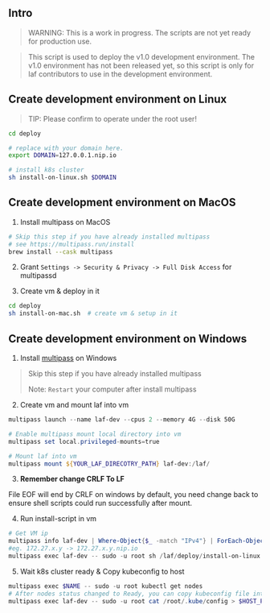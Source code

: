 
## Intro

> WARNING: This is a work in progress. The scripts are not yet ready for production use.

> This script is used to deploy the v1.0 development environment. The v1.0 environment has not been released yet, so this script is only for laf contributors to use in the development environment.

## Create development environment on Linux

> TIP: Please confirm to operate under the root user!

```bash
cd deploy

# replace with your domain here.
export DOMAIN=127.0.0.1.nip.io

# install k8s cluster
sh install-on-linux.sh $DOMAIN
```

## Create development environment on MacOS

1. Install multipass on MacOS

```bash
# Skip this step if you have already installed multipass
# see https://multipass.run/install
brew install --cask multipass
```

2. Grant `Settings -> Security & Privacy -> Full Disk Access` for multipassd

3. Create vm & deploy in it

```bash
cd deploy
sh install-on-mac.sh  # create vm & setup in it
```
## Create development environment on Windows

1. Install [multipass](https://multipass.run/install) on Windows

> Skip this step if you have already installed multipass
>
> Note: `Restart` your computer after install multipass

2. Create vm and mount laf into vm
```powershell
multipass launch --name laf-dev --cpus 2 --memory 4G --disk 50G

# Enable multipass mount local directory into vm
multipass set local.privileged-mounts=true

# Mount laf into vm
multipass mount ${YOUR_LAF_DIRECOTRY_PATH} laf-dev:/laf/
```

3. **Remember change CRLF To LF**

File EOF will end by CRLF on windows by default, you need change back to ensure shell scripts could run successfully after mount.


4. Run install-script in vm
```powershell
# Get VM ip
multipass info laf-dev | Where-Object{$_ -match "IPv4"} | ForEach-Object{ ($_ -split "\s+")[1] }
#eg. 172.27.x.y -> 172.27.x.y.nip.io
multipass exec laf-dev -- sudo -u root sh /laf/deploy/install-on-linux.sh $VM_IP_GOT_ABOVE.nip.io
```


5. Wait k8s cluster ready & Copy kubeconfig to host
```powershell
multipass exec $NAME -- sudo -u root kubectl get nodes
# After nodes status changed to Ready, you can copy kubeconfig file into your host machine
multipass exec laf-dev -- sudo -u root cat /root/.kube/config > $HOST_PATH_WHERE_YOU_WANT_LOCATE_CONFIG_FILE
```
